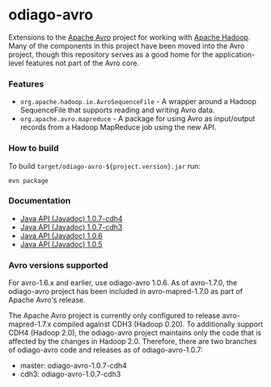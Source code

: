 odiago-avro
===========

Extensions to the [Apache Avro](http://avro.apache.org) project for
working with [Apache Hadoop](http://hadoop.apache.org).  Many of the
components in this project have been moved into the Avro project,
though this repository serves as a good home for the application-level
features not part of the Avro core.


### Features

* `org.apache.hadoop.io.AvroSequenceFile` - A wrapper around a Hadoop
  SequenceFile that supports reading and writing Avro data.
* `org.apache.avro.mapreduce` - A package for using Avro as
  input/output records from a Hadoop MapReduce job using the new API.


### How to build

To build `target/odiago-avro-${project.version}.jar` run:

    mvn package


### Documentation

* [Java API (Javadoc) 1.0.7-cdh4](http://wibidata.github.com/odiago-avro/1.0.7-cdh4/apidocs/)
* [Java API (Javadoc) 1.0.7-cdh3](http://wibidata.github.com/odiago-avro/1.0.7-cdh3/apidocs/)
* [Java API (Javadoc) 1.0.6](http://wibidata.github.com/odiago-avro/1.0.6/apidocs/)
* [Java API (Javadoc) 1.0.5](http://wibidata.github.com/odiago-avro/1.0.5/apidocs/)


### Avro versions supported

For avro-1.6.x and earlier, use odiago-avro 1.0.6. As of avro-1.7.0,
the odiago-avro project has been included in avro-mapred-1.7.0 as part
of Apache Avro's release.

The Apache Avro project is currently only configured to release
avro-mapred-1.7.x compiled against CDH3 (Hadoop 0.20). To additionally
support CDH4 (Hadoop 2.0), the odiago-avro project maintains only the
code that is affected by the changes in Hadoop 2.0. Therefore, there
are two branches of odiago-avro code and releases as of odiago-avro-1.0.7:

* master: odiago-avro-1.0.7-cdh4
* cdh3: odiago-avro-1.0.7-cdh3
